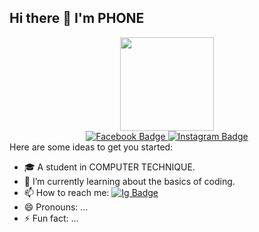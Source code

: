 ## Hi there 👋 I'm PHONE


<div id="header" align="center">
  <img src="https://media4.giphy.com/media/v1.Y2lkPTc5MGI3NjExMDN0NDE2amRkcWl4em50dHJpeXltcnY0ejNiM24wazdrcjd3c3FnaCZlcD12MV9pbnRlcm5hbF9naWZfYnlfaWQmY3Q9Zw/2IudUHdI075HL02Pkk/giphy.webp" width="150"/>
</div>
<div id="badges" align="center">
  <a href="https://www.facebook.com/pphichanan.srirattanapat" >
    <img src="https://img.shields.io/badge/Facebook-1877F2?style=for-the-badge&logo=facebook&logoColor=white" alt="Facebook Badge"/>
  </a>
  <a href="https://www.instagram.com/pps_pxne/" >
    <img src="https://img.shields.io/badge/Instagram-E4405F?style=for-the-badge&logo=instagram&logoColor=white" alt="Instagram Badge"/>
  </a>
</div>
Here are some ideas to get you started:

- 🎓 A student in COMPUTER TECHNIQUE.
- 🌱 I’m currently learning about the basics of coding.
- 📫 How to reach me: <a href="https://mail.google.com/mail/u/0/?tab=rm&ogbl#inbox" >
    <img src="https://img.shields.io/badge/Gmail-D14836?style=for-the-badge&logo=gmail&logoColor=white" alt="Ig Badge"/>
  </a>
- 😄 Pronouns: ...
- ⚡ Fun fact: ...

